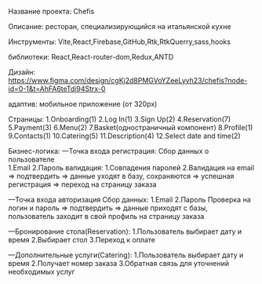 Название проекта: Chefis

Описание: ресторан, специализирующийся на итальянской кухне

Инструменты: Vite,React,Firebase,GitHub,Rtk,RtkQuerry,sass,hooks

библиотеки: React,React-router-dom,Redux,ANTD 

Дизайн:
https://www.figma.com/design/cgKj2d8PMGVoYZeeLyyh23/chefis?node-id=0-1&t=AhFA6teTdi94Strx-0

адаптив: мобильное приложение (от 320px)

Страницы:
1.Onboarding(1)
2.Log In(1)
3.Sign Up(2)
4.Reservation(7)
5.Payment(3)
6.Menu(2)
7.Basket(одностраничный компонент)
8.Profile(1)
9.Contacts(1)
10.Catering(5)
11.Description(4)
12.Select date and time(2)

Бизнес-логика:
—Точка входа регистрация:
Сбор данных о пользователе  
1.Email
2.Пароль
валидация:
1.Совпадения паролей
2.Валидация на email
=> подтвердить => данные уходят в базу, сохраняются => успешная регистрация => переход на страницу заказа

—Точка входа авторизация
Сбор данных:
1.Email
2.Пароль
Проверка на логин и пароль
=> подтвердить => данные приходят с базы, пользователь заходит в свой профиль на страницу заказа

—Бронирование стола(Reservation):
1.Пользователь выбирает дату и время
2.Выбирает стол
3.Переход к оплате

—Дополнительные услуги(Catering):
1.Пользователь выбирает дату и время
2.Получает номер заказа
3.Обратная связь для уточнений необходимых услуг
